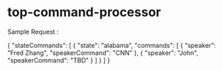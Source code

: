 # top-command-processor


Sample Request : 

{
    "stateCommands": [
        {
            "state": "alabama",
            "commands": [
                {
                    "speaker": "Fred Zhang",
                    "speakerCommand": "CNN"
                },
                {
                    "speaker": "John",
                    "speakerCommand": "TBD"
                }
            ]
        }
    ]
}
